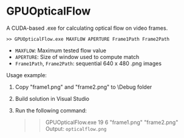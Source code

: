 GPUOpticalFlow
===========

A CUDA-based .exe for calculating optical flow on video frames. 

    >> GPUOpticalFlow.exe MAXFLOW APERTURE Frame1Path Frame2Path

* ``MAXFLOW``: Maximum tested flow value
* ``APERTURE``: Size of window used to compute match
* ``Frame1Path``, ``Frame2Path``: sequential 640 x 480 .png images

Usage example:

1. Copy "frame1.png" and "frame2.png" to \Debug folder
2. Build solution in Visual Studio
3. Run the following command:


    >> GPUOpticalFlow.exe 19 6 "frame1.png" "frame2.png"
Output: ``opticalflow.png``